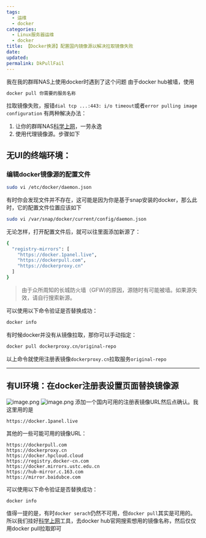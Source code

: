 ```yaml
---
tags:
  - 运维
  - docker
categories:
  - Linux服务器运维
  - docker
title: 【Docker换源】配置国内镜像源以解决拉取镜像失败
date: 
updated: 
permalink: DkPullFail
---
```


我在我的群晖NAS上使用docker时遇到了这个问题
由于docker hub被墙，使用
``` bash
docker pull 你需要的服务名称
```
拉取镜像失败，报错`dial tcp ...:443: i/o timeout`或者`error pulling image configuration`
有两种解决办法：
1. 让你的群晖NAS[科学上网](https://zh.wikipedia.org/wiki/%E7%AA%81%E7%A0%B4%E7%BD%91%E7%BB%9C%E5%AE%A1%E6%9F%A5)，一劳永逸
2. 使用代理镜像源。步骤如下

## 无UI的终端环境：
### 编辑docker镜像源的配置文件
``` bash
sudo vi /etc/docker/daemon.json
```
有时你会发现文件并不存在，这可能是因为你是基于snap安装的docker，那么此时，它的配置文件位置应该如下
``` bash
sudo vi /var/snap/docker/current/config/daemon.json
```
无论怎样，打开配置文件后，就可以往里面添加新源了：
``` bash
{
  "registry-mirrors": [
    "https://docker.1panel.live",
    "https://dockerpull.com",
    "https://dockerproxy.cn"
  ]
}
```
> 由于众所周知的长城防火墙（GFW)的原因，源随时有可能被墙。如果源失效，请自行搜索新源。

可以使用以下命令验证是否替换成功：
``` bash
docker info
```
有时候docker并没有从镜像拉取，那你可以手动指定：
``` bash
docker pull dockerproxy.cn/original-repo
```
以上命令就使用注册表镜像`dockerproxy.cn`拉取服务`original-repo`

---
## 有UI环境：在docker注册表设置页面替换镜像源
![image.png](https://leaves520-1326362500.cos.ap-nanjing.myqcloud.com/20240722115415.png)
![image.png](https://leaves520-1326362500.cos.ap-nanjing.myqcloud.com/20240722115526.png)
添加一个国内可用的注册表镜像URL然后点确认。我这里用的是
``` link
https://docker.1panel.live
```
其他的一些可能可用的镜像URL：
``` link
https://dockerpull.com 
https://dockerproxy.cn 
https://docker.hpcloud.cloud
https://registry.docker-cn.com
https://docker.mirrors.ustc.edu.cn
https://hub-mirror.c.163.com
https://mirror.baidubce.com
```
可以使用以下命令验证是否替换成功：
``` bash
docker info
```

值得一提的是，有时`docker serach`仍然不可用，但`docker pull`其实是可用的。所以我们挂好[科学上网](https://zh.wikipedia.org/wiki/%E7%AA%81%E7%A0%B4%E7%BD%91%E7%BB%9C%E5%AE%A1%E6%9F%A5)工具，去docker hub官网搜索想用的镜像名称，然后仅仅用docker pull拉取即可
